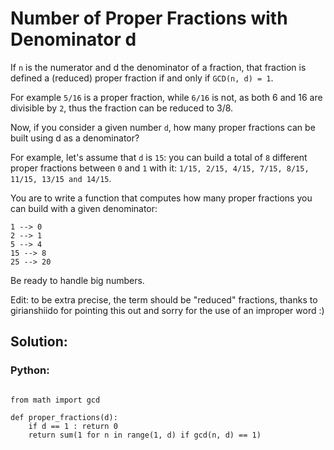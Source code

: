 # Number of Proper Fractions with Denominator d

If `n` is the numerator and d the denominator of a fraction, that fraction is defined a (reduced) proper fraction if and only if `GCD(n, d) = 1`.

For example `5/16` is a proper fraction, while `6/16` is not, as both 6 and 16 are divisible by `2`, thus the fraction can be reduced to 3/8.

Now, if you consider a given number `d`, how many proper fractions can be built using d as a denominator?

For example, let's assume that `d` is `15`: you can build a total of `8` different proper fractions between `0` and `1` with it: `1/15, 2/15, 4/15, 7/15, 8/15, 11/15, 13/15 and 14/15`.

You are to write a function that computes how many proper fractions you can build with a given denominator:
```
1 --> 0
2 --> 1
5 --> 4
15 --> 8
25 --> 20
```
Be ready to handle big numbers.

Edit: to be extra precise, the term should be "reduced" fractions, thanks to girianshiido for pointing this out and sorry for the use of an improper word :)

## Solution:
### Python:

```

from math import gcd

def proper_fractions(d):
    if d == 1 : return 0
    return sum(1 for n in range(1, d) if gcd(n, d) == 1)
    
```